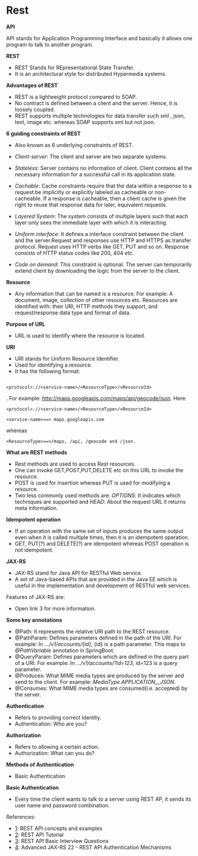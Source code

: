 # Rest

**API**

API stands for Application Programming Interface and basically it allows one program to talk to another program.

**REST**

- REST Stands for REpresentational State Transfer.
- It is an architectural style for distributed Hypermedia systems.

**Advantages of REST**

- REST is a lightweight protocol compared to SOAP.
- No contract is defined between a client and the server. Hence, it is loosely coupled.
- REST supports multiple technologies for data transfer such xml , json, text, image etc. whereas SOAP supports xml but not json. 

**6 guiding constraints of REST**

- Also known as 6 underlying constraints of REST.

- *Client-server*: The client and server are two separate systems. 
- *Stateless*: Server contains no information of client. Client contains all the necessary information for a successful call in its application state.
- *Cachable*: Cache constraints require that the data within a response to a request be implicitly or explicitly labeled as cacheable or non-cacheable. If a response is cacheable, then a client cache is given the right to reuse that response data for later, equivalent requests.
- *Layered System*: The system consists of multiple layers such that each layer only sees the immediate layer with which it is interacting.
- *Uniform interface*:  It defines a interface constraint between the client and the server.Request and responses use HTTP and HTTPS as transfer protocol. Request uses HTTP verbs like GET, PUT and so on. Response consists of HTTP status codes like 200, 404 etc.
- *Code on demand*: This constraint is optional. The server can temporarily extend client by downloading the logic from the server to the client. 

**Resource**

- Any information that can be named is a resource. For example: A document, image, collection of other resources etc. Resources are identified with: their URI, HTTP methods they support, and request/response data type and format of data.

**Purpose of URL**

- URL is used to identify where the resource is located.

**URI**

- URI stands for Uniform Resource Identifier.
- Used for identifying a resource.
- It has the following format: 

```

<protocol>://<service-name>/<ResourceType>/<ResourceId>

```
. For example: http://maps.googleapis.com/maps/api/geocode/json. Here: 

```
<protocol>://<service-name>/<ResourceType>/<ResourceId>

<service-name>==> maps.googleapis.com
```

whereas 

```
<ResourceType>==>/maps, /api, /geocode and /json.
```


**What are REST methods**

- Rest methods are used to access Rest resources.
- One can invoke GET,POST,PUT,DELETE etc on this URL to invoke the resource.
- POST is used for insertion whereas PUT is used for modifying a resource.
- Two less commonly used methods are: _OPTIONS_: It indicates which techniques are supported and _HEAD_: About the request URL it returns meta information.

**Idempotent operation**

- If an operation with the same set of inputs produces the same output even when it is called multiple times, then it is an idempotent operation.
- GET, PUT(?) and DELETE(?) are idempotent whereas POST operation is not idempotent.

**JAX-RS**

- JAX-RS stand for Java API for RESTful Web service.
- A set of Java-based APIs that are provided in the Java EE which is useful in the implementation and development of RESTful web services.

Features of JAX-RS are:

- Open link 3 for more information.

**Some key annotations**

- @Path: It represents the relative URI path to the REST resource.
- @PathParam: Defines parameters defined in the path of the URI. For example: In _.../v1/accounts/{id}_, {id} is a path parameter. This maps to _@PathVariable_ annotation in SpringBoot.
- @QueryParam: Defines parameters which are defined in the query part of a URI. For example: In _.../v1/accounts/?id=123_, id=123 is a query parameter.
- @Produces: What MIME media types are produced by the server and send to the client. For example: _MediaType.APPLICATION__JSON_.
- @Consumes: What MIME media types are consumed(i.e. accepted) by the server. 

**Authentication**

- Refers to providing correct identity.
- Authentication: Who are you?

**Authorization**

- Refers to allowing a certain action.
- Authorization: What can you do?

**Methods of Authentication**

- Basic Authentication

**Basic Authentication**

- Every time the client wants to talk to a server using REST AP, it sends its user name and password combination.








References:
- [1](https://www.youtube.com/watch?v=7YcW25PHnAA): REST API concepts and examples
- [2](https://restfulapi.net/): REST API Tutorial
- [3](https://www.interviewbit.com/rest-api-interview-questions/): REST API Basic Interview Questions
- [4](https://www.youtube.com/watch?v=501dpx2IjGY): Advanced JAX-RS 22 - REST API Authentication Mechanisms
 	 	 